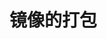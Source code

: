 <!--
 Copyright (c) 2022 Zheng hua
 
 This software is released under the MIT License.
 https://opensource.org/licenses/MIT
-->

# 镜像的打包